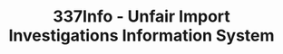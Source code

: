 ---
layout: default
bigquery: https://console.cloud.google.com/bigquery?p=patents-public-data&d=usitc_investigations&page=dataset&project=sheets-management-319211
citation: US International Trade Commission 337Info Unfair Import Investigations Information
  System
contributors: US International Trade Comission
cost: None
description: US International Trade Commission 337Info Unfair Import Investigations
  Information System contains data on investigations done under Section 337. Section
  337 declares the infringement of certain statutory intellectual property rights
  and other forms of unfair competition in import trade to be unlawful practices.
  Most Section 337 investigations involve allegations of patent or registered trademark
  infringement.
documentation: FAQ and tutorial available on the site
last_edit: Mon, 04 Apr 2022 19:10:40 GMT
location: https://pubapps2.usitc.gov/337external/
maintained_by: US International Trade Comission
schema_fields: '[''dateOfPublicationFrNotice'', ''teoIdDueDate'', ''actualStartDateEvidHear'',
  ''ouiiParticipation'', ''dateCreated'', ''htsNumbers'', ''finalDetNoViolation'',
  ''complainant'', ''lastUpdated'', ''scheduledEndDateEvidHear'', ''issueDateOtherNonFinal'',
  ''respondent'', ''finalIdOnViolationDue'', ''investigationType'', ''startDateMarkmanHearing'',
  ''scheduledStartDateEvidHear'', ''id'', ''aljAssigned'', ''markmanHearing'', ''teoReliefGranted'',
  ''gcAttorney'', ''publication_number'', ''endDateMarkmanHearing'', ''reportingRequirements'',
  ''cafcAppeals'', ''copyrightNumbers'', ''investigationNo'', ''currentActiveALJ'',
  ''teoProceedingInvolved'', ''investigationTermDate'', ''patentNumbers'', ''finalDetViolation'',
  ''dateComplaintFiled'', ''finalIdOnViolationIssue'', ''title'', ''invUnfairAct'',
  ''targetDate'', ''actualEndDateEvidHear'', ''internalRemand'', ''patentNumber'',
  ''teoIdIssueDate'', ''ouiiAttorney'', ''currentStatus'', ''trademarkNumbers'', ''docketNo'']'
shortname: unfair_import_investigations
tags:
- import
- legal
- trade
timeframe: 2008-2021 (prior to 2008 downloadable as a JSON file)
title: 337Info - Unfair Import Investigations Information System
uuid: 2721f5ec-e599-4890-9265-9706719fc71e
---